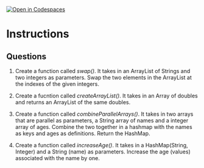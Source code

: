 [![Open in Codespaces](https://classroom.github.com/assets/launch-codespace-2972f46106e565e64193e422d61a12cf1da4916b45550586e14ef0a7c637dd04.svg)](https://classroom.github.com/open-in-codespaces?assignment_repo_id=18426205)
# Instructions  

  ## Questions
1. Create a function called _swap()_. It takes in an ArrayList of Strings and two integers as parameters.  Swap the two elements in the ArrayList at the indexes of the given integers.

2. Create a fucntion called _createArrayList()_. It takes in an Array of doubles and returns an ArrayList of the same doubles.

3. Create a function called _combineParallelArrays()_.  It takes in two arrays that are parallel as parameters, a String array of names and a integer array of ages.
   Combine the two together in a hashmap with the names as keys and ages as definitions.  Return the HashMap.

4. Create a function called _increaseAge()_.  It takes in a HashMap(String, Integer) and a String (name) as parameters.  Increase the age (values) associated with the name by one.